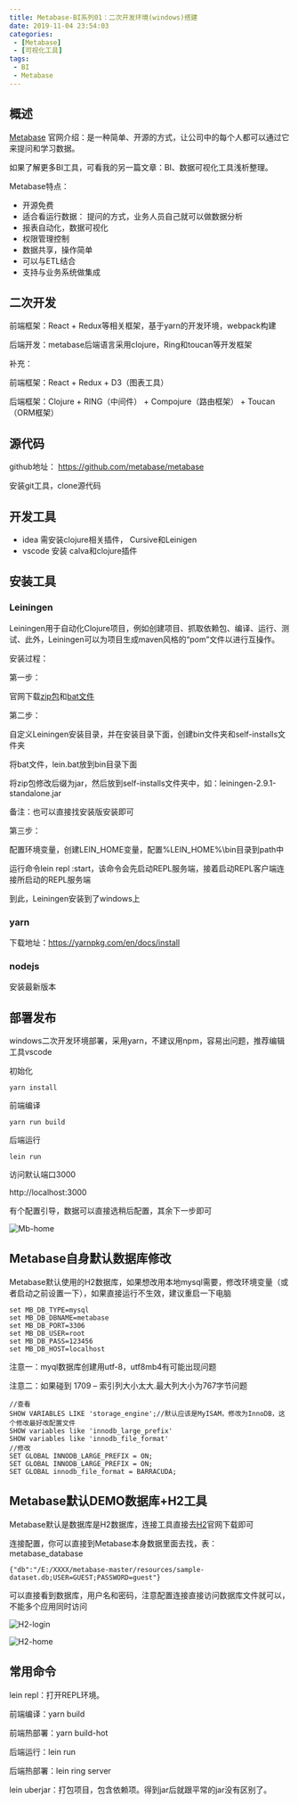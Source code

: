 ```yaml
---
title: Metabase-BI系列01：二次开发环境(windows)搭建
date: 2019-11-04 23:54:03
categories: 
 - [Metabase]
 - [可视化工具]
tags:
 - BI
 - Metabase
---
```

## 概述

[Metabase](https://link.jianshu.com/?t=http://www.metabase.com/) 官网介绍：是一种简单、开源的方式，让公司中的每个人都可以通过它来提问和学习数据。

如果了解更多BI工具，可看我的另一篇文章：BI、数据可视化工具浅析整理。
<!--more-->
Metabase特点：

- 开源免费
- 适合看运行数据： 提问的方式，业务人员自己就可以做数据分析
- 报表自动化，数据可视化
- 权限管理控制
- 数据共享，操作简单
- 可以与ETL结合
- 支持与业务系统做集成

## 二次开发

前端框架：React + Redux等相关框架，基于yarn的开发环境，webpack构建

后端开发：metabase后端语言采用clojure，Ring和toucan等开发框架

补充：

前端框架：React + Redux + D3（图表工具）

后端框架：Clojure + RING（中间件） + Compojure（路由框架） + Toucan（ORM框架）

## 源代码

github地址： https://github.com/metabase/metabase 

安装git工具，clone源代码

## 开发工具

- idea 需安装clojure相关插件， Cursive和Leinigen 
- vscode 安装 calva和clojure插件

## 安装工具

### Leiningen

Leiningen用于自动化Clojure项目，例如创建项目、抓取依赖包、编译、运行、测试、此外，Leiningen可以为项目生成maven风格的“pom”文件以进行互操作。

安装过程：

第一步：

官网下载[zip包](https://github.com/technomancy/leiningen/releases)和[bat文件](https://leiningen.org/#install)

第二步：

自定义Leiningen安装目录，并在安装目录下面，创建bin文件夹和self-installs文件夹

将bat文件，lein.bat放到bin目录下面

将zip包修改后缀为jar，然后放到self-installs文件夹中，如：leiningen-2.9.1-standalone.jar

备注：也可以直接找安装版安装即可

第三步：

配置环境变量，创建LEIN_HOME变量，配置%LEIN_HOME%\bin目录到path中

运行命令lein repl :start，该命令会先启动REPL服务端，接着启动REPL客户端连接所启动的REPL服务端

到此，Leiningen安装到了windows上

### yarn

下载地址：https://yarnpkg.com/en/docs/install

### nodejs

安装最新版本

## 部署发布

windows二次开发环境部署，采用yarn，不建议用npm，容易出问题，推荐编辑工具vscode

初始化

```
yarn install
```

前端编译

```
yarn run build
```

后端运行

```
lein run
```

访问默认端口3000

http://localhost:3000

有个配置引导，数据可以直接选稍后配置，其余下一步即可

![Mb-home](https://ossbao.oss-cn-qingdao.aliyuncs.com/blog/Metabase/Metabase-home.jpg)

## Metabase自身默认数据库修改

Metabase默认使用的H2数据库，如果想改用本地mysql需要，修改环境变量（或者启动之前设置一下），如果直接运行不生效，建议重启一下电脑

```
set MB_DB_TYPE=mysql
set MB_DB_DBNAME=metabase
set MB_DB_PORT=3306
set MB_DB_USER=root
set MB_DB_PASS=123456
set MB_DB_HOST=localhost
```

注意一：myql数据库创建用utf-8，utf8mb4有可能出现问题

注意二：如果碰到 1709 – 索引列大小太大.最大列大小为767字节问题

```
//查看
SHOW VARIABLES LIKE 'storage_engine';//默认应该是MyISAM，修改为InnoDB，这个修改最好改配置文件
SHOW variables like 'innodb_large_prefix'
SHOW variables like 'innodb_file_format'
//修改
SET GLOBAL INNODB_LARGE_PREFIX = ON;
SET GLOBAL INNODB_LARGE_PREFIX = ON;
SET GLOBAL innodb_file_format = BARRACUDA;
```

## Metabase默认DEMO数据库+H2工具

Metabase默认是数据库是H2数据库，连接工具直接去[H2](http://www.h2database.com/html/main.html)官网下载即可

连接配置，你可以直接到Metabase本身数据里面去找，表：metabase_database

```
{"db":"/E:/XXXX/metabase-master/resources/sample-dataset.db;USER=GUEST;PASSWORD=guest"}
```

可以直接看到数据库，用户名和密码，注意配置连接直接访问数据库文件就可以，不能多个应用同时访问

![H2-login](https://ossbao.oss-cn-qingdao.aliyuncs.com/blog/Metabase/H2/H2-login.jpg)

![H2-home](https://ossbao.oss-cn-qingdao.aliyuncs.com/blog/Metabase/H2/H2-home.jpg)

## 常用命令

lein repl：打开REPL环境。

前端编译：yarn build

前端热部署：yarn build-hot

后端运行：lein run

后端热部署：lein ring server

lein uberjar：打包项目，包含依赖项。得到jar后就跟平常的jar没有区别了。
